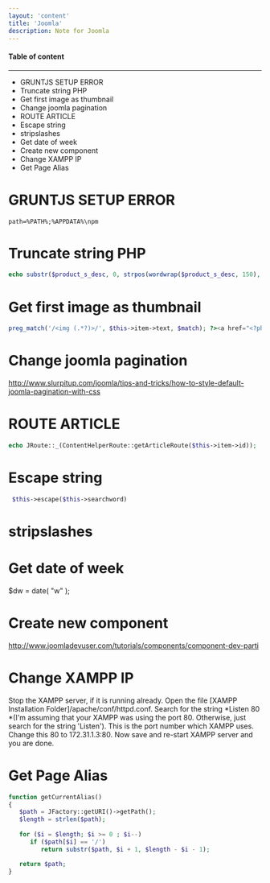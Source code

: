 ```yaml
---
layout: 'content'
title: 'Joomla'
description: Note for Joomla
---
```


#### Table of content
-------------

<!-- MarkdownTOC depth=2 -->

- GRUNTJS SETUP ERROR
- Truncate string PHP
- Get first image as thumbnail
- Change joomla pagination
- ROUTE ARTICLE
- Escape string
- stripslashes
- Get date of week
- Create new component
- Change XAMPP IP
- Get Page Alias

<!-- /MarkdownTOC -->


# GRUNTJS SETUP ERROR

<code>path=%PATH%;%APPDATA%\npm</code>

# Truncate string PHP

```php
echo substr($product_s_desc, 0, strpos(wordwrap($product_s_desc, 150), "\n"));
```


# Get first image as thumbnail

```php
preg_match('/<img (.*?)>/', $this->item->text, $match); ?><a href="<?php echo $this->item->readmore_link; ?>"><?php echo $match[0]; ?></a>
```

# Change joomla pagination

http://www.slurpitup.com/joomla/tips-and-tricks/how-to-style-default-joomla-pagination-with-css

# ROUTE ARTICLE

```php
echo JRoute::_(ContentHelperRoute::getArticleRoute($this->item->id));
```

# Escape string

```php
 $this->escape($this->searchword)
```

# stripslashes

# Get date of week 

$dw = date( "w" );

# Create new component

http://www.joomladevuser.com/tutorials/components/component-dev-parti

# Change XAMPP IP

Stop the XAMPP server, if it is running already.
Open the file [XAMPP Installation Folder]/apache/conf/httpd.conf.
Search for the string *Listen 80 *(I'm assuming that your XAMPP was using the port 80.
Otherwise, just search for the string 'Listen'). This is the port number which XAMPP uses.
Change this 80 to 172.31.1.3:80.
Now save and re-start XAMPP server and you are done.

# Get Page Alias

```php
function getCurrentAlias()
{
   $path = JFactory::getURI()->getPath();
   $length = strlen($path);
   
   for ($i = $length; $i >= 0 ; $i--)
      if ($path[$i] == '/')
         return substr($path, $i + 1, $length - $i - 1);

   return $path;
}
```